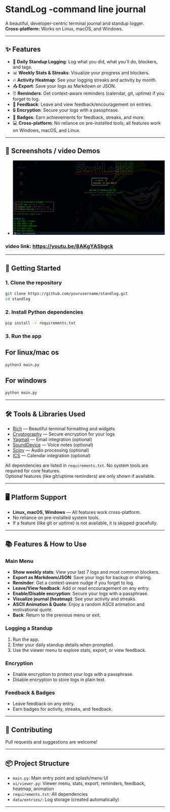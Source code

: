 # StandLog -command line journal

A beautiful, developer-centric terminal journal and standup logger.  
**Cross-platform:** Works on Linux, macOS, and Windows.

---

## ✨ Features

- 📝 **Daily Standup Logging**: Log what you did, what you'll do, blockers, and tags.
- 📊 **Weekly Stats & Streaks**: Visualize your progress and blockers.
- 🔥 **Activity Heatmap**: See your logging streaks and activity by month.
- 📤 **Export**: Save your logs as Markdown or JSON.
- ⏰ **Reminders**: Get context-aware reminders (calendar, git, uptime) if you forget to log.
- 💬 **Feedback**: Leave and view feedback/encouragement on entries.
- 🔒 **Encryption**: Secure your logs with a passphrase.
- 🏅 **Badges**: Earn achievements for feedback, streaks, and more.
- 💻 **Cross-platform**: No reliance on pre-installed tools; all features work on Windows, macOS, and Linux.

---

## 📸 Screenshots / video Demos

- ![Main Menu](https://github.com/rakesh-uwu/standlog/blob/main/asset/home.png)

### video link: https://youtu.be/8AKgYASbgck

---

## 🚀 Getting Started

### 1. Clone the repository

```bash
git clone https://github.com/yourusername/standlog.git
cd standlog
```

### 2. Install Python dependencies

```bash
pip install -r requirements.txt
```

### 3. Run the app

## For linux/mac os
```bash
python3 main.py
```
## For windows
```bash
python main.py
```
---

## 🛠️ Tools & Libraries Used

- [Rich](https://github.com/Textualize/rich) — Beautiful terminal formatting and widgets
- [Cryptography](https://cryptography.io/) — Secure encryption for your logs
- [Yagmail](https://github.com/kootenpv/yagmail) — Email integration (optional)
- [SoundDevice](https://python-sounddevice.readthedocs.io/) — Voice notes (optional)
- [Scipy](https://scipy.org/) — Audio processing (optional)
- [ICS](https://github.com/C4ptainCrunch/ics.py) — Calendar integration (optional)

All dependencies are listed in `requirements.txt`. No system tools are required for core features.  
Optional features (like git/uptime reminders) are only shown if available.

---

## 🖥️ Platform Support

- **Linux, macOS, Windows** — All features work cross-platform.
- No reliance on pre-installed system tools.  
- If a feature (like git or uptime) is not available, it is skipped gracefully.

---

## 📚 Features & How to Use

### Main Menu

- **Show weekly stats**: View your last 7 logs and most common blockers.
- **Export as Markdown/JSON**: Save your logs for backup or sharing.
- **Reminder**: Get a context-aware nudge if you forget to log.
- **Leave/View feedback**: Add or read encouragement on any entry.
- **Enable/Disable encryption**: Secure your logs with a passphrase.
- **Visualize journal (heatmap)**: See your activity and streaks.
- **ASCII Animation & Quote**: Enjoy a random ASCII animation and motivational quote.
- **Back**: Return to the previous menu or exit.

### Logging a Standup

1. Run the app.
2. Enter your daily standup details when prompted.
3. Use the viewer menu to explore stats, export, or view feedback.

### Encryption

- Enable encryption to protect your logs with a passphrase.
- Disable encryption to store logs in plain text.

### Feedback & Badges

- Leave feedback on any entry.
- Earn badges for activity, streaks, and feedback.

---

## 📝 Contributing

Pull requests and suggestions are welcome!

---

## 📦 Project Structure

- `main.py`: Main entry point and splash/menu UI
- `ui/viewer.py`: Viewer menu, stats, export, reminders, feedback, heatmap, animation
- `requirements.txt`: All dependencies
- `data/entries/`: Log storage (created automatically)

---


